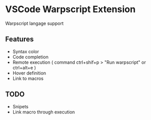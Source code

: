 # VSCode Warpscript Extension

Warpscript langage support

## Features

- Syntax color
- Code completion
- Remote execution ( command ctrl+shif+p > "Run warpscript" or ctrl+alt+e )
- Hover definition
- Link to macros

## TODO

- Snipets
- Link macro through execution